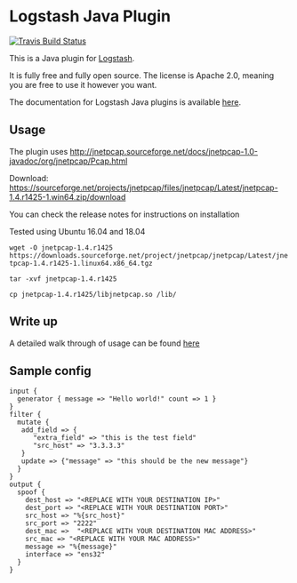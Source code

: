 # Logstash Java Plugin

[![Travis Build Status](https://travis-ci.org/logstash-plugins/logstash-output-java_output_example.svg)](https://travis-ci.org/logstash-plugins/logstash-output-java_output_example)

This is a Java plugin for [Logstash](https://github.com/elastic/logstash).

It is fully free and fully open source. The license is Apache 2.0, meaning you are free to use it however you want.

The documentation for Logstash Java plugins is available [here](https://www.elastic.co/guide/en/logstash/6.7/contributing-java-plugin.html).

## Usage

The plugin uses http://jnetpcap.sourceforge.net/docs/jnetpcap-1.0-javadoc/org/jnetpcap/Pcap.html

Download: https://sourceforge.net/projects/jnetpcap/files/jnetpcap/Latest/jnetpcap-1.4.r1425-1.win64.zip/download

You can check the release notes for instructions on installation

Tested using Ubuntu 16.04 and 18.04

`wget -O jnetpcap-1.4.r1425 https://downloads.sourceforge.net/project/jnetpcap/jnetpcap/Latest/jnetpcap-1.4.r1425-1.linux64.x86_64.tgz`

`tar -xvf jnetpcap-1.4.r1425`

`cp jnetpcap-1.4.r1425/libjnetpcap.so /lib/`

## Write up

A detailed walk through of usage can be found [here](https://tonysbit.blog/2019/10/05/spoofing-udp-traffic-with-logstash/)

## Sample config

```
input {
  generator { message => "Hello world!" count => 1 }
}
filter {
  mutate {
   add_field => {
      "extra_field" => "this is the test field"
      "src_host" => "3.3.3.3"
   }
   update => {"message" => "this should be the new message"}
  }
}
output {
  spoof {
    dest_host => "<REPLACE WITH YOUR DESTINATION IP>"
    dest_port => "<REPLACE WITH YOUR DESTINATION PORT>"
    src_host => "%{src_host}"
    src_port => "2222"
    dest_mac =>  "<REPLACE WITH YOUR DESTINATION MAC ADDRESS>"
    src_mac => "<REPLACE WITH YOUR MAC ADDRESS>"
    message => "%{message}"
    interface => "ens32"
  }
}
```
